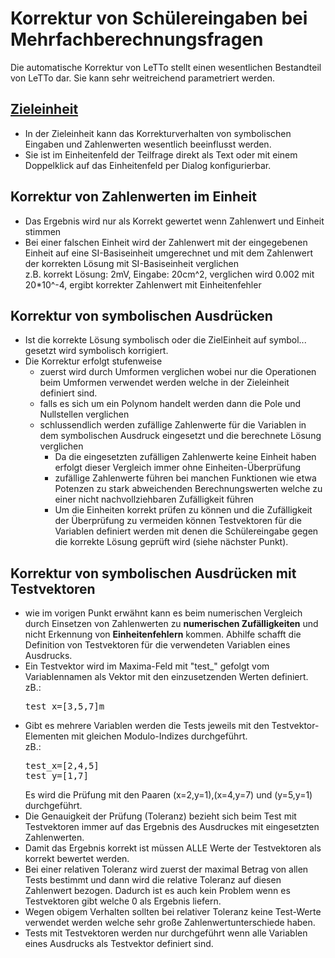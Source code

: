 # Korrektur von Schülereingaben bei Mehrfachberechnungsfragen 

Die automatische Korrektur von LeTTo stellt einen wesentlichen Bestandteil von LeTTo dar. 
Sie kann sehr weitreichend parametriert werden. 

## [Zieleinheit](../Zieleinheit/index.md)
* In der Zieleinheit kann das Korrekturverhalten von symbolischen Eingaben und Zahlenwerten wesentlich beeinflusst werden.
* Sie ist im Einheitenfeld der Teilfrage direkt als Text oder mit einem Doppelklick auf das Einheitenfeld per Dialog konfigurierbar.

## Korrektur von Zahlenwerten im Einheit
* Das Ergebnis wird nur als Korrekt gewertet wenn Zahlenwert und Einheit stimmen
* Bei einer falschen Einheit wird der Zahlenwert mit der eingegebenen Einheit auf eine SI-Basiseinheit umgerechnet und mit 
  dem Zahlenwert der korrekten Lösung mit SI-Basiseinheit verglichen<br>
  z.B. korrekt Lösung: 2mV, Eingabe: 20cm^2, verglichen wird 0.002 mit 20*10^-4, ergibt korrekter Zahlenwert mit Einheitenfehler

## Korrektur von symbolischen Ausdrücken
* Ist die korrekte Lösung symbolisch oder die ZielEinheit auf symbol... gesetzt wird symbolisch korrigiert.
* Die Korrektur erfolgt stufenweise
  * zuerst wird durch Umformen verglichen wobei nur die Operationen beim Umformen verwendet werden welche in der Zieleinheit definiert sind.
  * falls es sich um ein Polynom handelt werden dann die Pole und Nullstellen verglichen
  * schlussendlich werden zufällige Zahlenwerte für die Variablen in dem symbolischen Ausdruck eingesetzt und die berechnete Lösung verglichen
    * Da die eingesetzten zufälligen Zahlenwerte keine Einheit haben erfolgt dieser Vergleich immer ohne Einheiten-Überprüfung
    * zufällige Zahlenwerte führen bei manchen Funktionen wie etwa Potenzen zu stark abweichenden Berechnungswerten 
      welche zu einer nicht nachvollziehbaren Zufälligkeit führen
    * Um die Einheiten korrekt prüfen zu können und die Zufälligkeit der Überprüfung zu vermeiden können Testvektoren 
      für die Variablen definiert werden mit denen die Schülereingabe gegen die korrekte Lösung geprüft wird (siehe nächster Punkt).

## Korrektur von symbolischen Ausdrücken mit Testvektoren
* wie im vorigen Punkt erwähnt kann es beim numerischen Vergleich durch Einsetzen von Zahlenwerten 
  zu **numerischen Zufälligkeiten** und nicht Erkennung von **Einheitenfehlern** kommen. Abhilfe schafft die
  Definition von Testvektoren für die verwendeten Variablen eines Ausdrucks.
* Ein Testvektor wird im Maxima-Feld mit "test_" gefolgt vom Variablennamen als Vektor mit den einzusetzenden Werten definiert.<br>
  zB.: 
  <pre>test_x=[3,5,7]m
  </pre>
* Gibt es mehrere Variablen werden die Tests jeweils mit den Testvektor-Elementen mit gleichen Modulo-Indizes durchgeführt.<br>
  zB.: 
  <pre>test_x=[2,4,5]
  test_y=[1,7]
  </pre>
  Es wird die Prüfung mit den Paaren (x=2,y=1),(x=4,y=7) und (y=5,y=1) durchgeführt.
* Die Genauigkeit der Prüfung (Toleranz) bezieht sich beim Test mit Testvektoren immer auf das Ergebnis des Ausdruckes mit eingesetzten Zahlenwerten.
* Damit das Ergebnis korrekt ist müssen ALLE Werte der Testvektoren als korrekt bewertet werden.
* Bei einer relativen Toleranz wird zuerst der maximal Betrag von allen Tests bestimmt und dann wird die relative Toleranz auf diesen Zahlenwert bezogen. 
  Dadurch ist es auch kein Problem wenn es Testvektoren gibt welche 0 als Ergebnis liefern. 
* Wegen obigem Verhalten sollten bei relativer Toleranz keine Test-Werte verwendet werden welche sehr große Zahlenwertunterschiede haben.
* Tests mit Testvektoren werden nur durchgeführt wenn alle Variablen eines Ausdrucks als Testvektor definiert sind.

